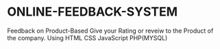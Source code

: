 # ONLINE-FEEDBACK-SYSTEM
Feedback on Product-Based 
Give your Rating or reveiw to the Product of the company.
Using HTML
CSS
JavaScript
PHP(MYSQL)

